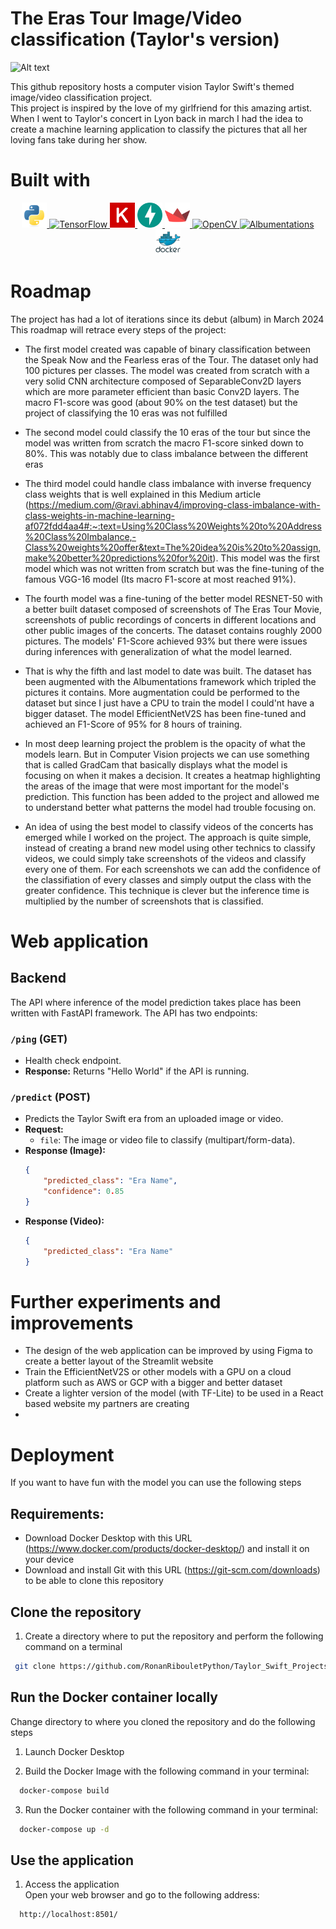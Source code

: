 
# The Eras Tour Image/Video classification (Taylor's version)

![Alt text](https://i.pinimg.com/736x/5d/07/d1/5d07d10b59ff9f4616fc87b86ee0b3d9.jpg)

This github repository hosts a computer vision Taylor Swift's themed image/video classification project.\
This project is inspired by the love of my girlfriend for this amazing artist.\
When I went to Taylor's concert in Lyon back in march I had the idea to create a machine learning application to classify the pictures that all her loving fans take during her show.  

# Built with

<p align="center">
  <a href="https://www.python.org/" target="_blank" rel="noreferrer">
    <img src="https://raw.githubusercontent.com/devicons/devicon/master/icons/python/python-original.svg" alt="Python" width="40" height="40"/> 
  </a>   
  <a href="https://www.tensorflow.org/" target="_blank" rel="noreferrer">
    <img src="https://www.vectorlogo.zone/logos/tensorflow/tensorflow-icon.svg" alt="TensorFlow" width="40" height="40"/> 
  </a>   
  <a href="https://keras.io/" target="_blank" rel="noreferrer">
    <img src="https://raw.githubusercontent.com/devicons/devicon/master/icons/keras/keras-original.svg" alt="Keras" width="40" height="40"/> 
  </a>   
  <a href="https://fastapi.tiangolo.com/" target="_blank" rel="noreferrer">
    <img src="https://raw.githubusercontent.com/devicons/devicon/master/icons/fastapi/fastapi-original.svg" alt="FastAPI" width="40" height="40"/> 
  </a>   
  <a href="https://streamlit.io/" target="_blank" rel="noreferrer">
    <img src="https://raw.githubusercontent.com/devicons/devicon/master/icons/streamlit/streamlit-original.svg" alt="Streamlit" width="40" height="40"/> 
  </a>   
  <a href="https://opencv.org/" target="_blank" rel="noreferrer">
    <img src="https://www.vectorlogo.zone/logos/opencv/opencv-icon.svg" alt="OpenCV" width="40" height="40"/> 
  </a>   
  <a href="https://albumentations.ai/" target="_blank" rel="noreferrer">
    <img src="https://albumentations.ai/docs/logo.svg" alt="Albumentations" width="40" height="40"/> 
  </a>   
  <a href="https://www.docker.com/" target="_blank" rel="noreferrer">
    <img src="https://raw.githubusercontent.com/devicons/devicon/master/icons/docker/docker-original-wordmark.svg" alt="Docker" width="40" height="40"/> 
  </a> 
</p>

# Roadmap

The project has had a lot of iterations since its debut (album) in March 2024\
This roadmap will retrace every steps of the project:

- The first model created was capable of binary classification between the Speak Now and the Fearless eras of the Tour. The dataset only had 100 pictures per classes. The model was created from scratch with a very solid CNN architecture composed of SeparableConv2D layers which are more parameter efficient than basic Conv2D layers. The macro F1-score was good (about 90% on the test dataset) but the project of classifying the 10 eras was not fulfilled

- The second model could classify the 10 eras of the tour but since the model was written from scratch the macro F1-score sinked down to 80%. This was notably  due to class imbalance between the different eras

- The third model could handle class imbalance with inverse frequency class weights that is well explained in this Medium article (https://medium.com/@ravi.abhinav4/improving-class-imbalance-with-class-weights-in-machine-learning-af072fdd4aa4#:~:text=Using%20Class%20Weights%20to%20Address%20Class%20Imbalance,-Class%20weights%20offer&text=The%20idea%20is%20to%20assign,make%20better%20predictions%20for%20it). This model was the first model which was not written from scratch but was the fine-tuning of the famous VGG-16 model (Its macro F1-score at most reached 91%).

-  The fourth model was a fine-tuning of the better model RESNET-50 with a better built dataset composed of screenshots of The Eras Tour Movie, screenshots of public recordings of concerts in different locations and other public images of the concerts. The dataset contains roughly 2000 pictures. The models' F1-Score achieved 93% but there were issues during inferences with generalization of what the model learned.

- That is why the fifth and last model to date was built. The dataset has been augmented with the Albumentations framework which tripled the pictures it contains. More augmentation could be performed to the dataset but since I just have a CPU to train the model I could'nt have a bigger dataset. The model EfficientNetV2S has been fine-tuned and achieved an F1-Score of 95% for 8 hours of training.
- In most deep learning project the problem is the opacity of what the models learn. But in Computer Vision projects we can use something that is called GradCam that basically displays what the model is focusing on when it makes a decision. It creates a heatmap highlighting the areas of the image that were most important for the model's prediction. This function has been added to the project and allowed me to understand better what patterns the model had trouble focusing on.

- An idea of using the best model to classify videos of the concerts has emerged while I worked on the project. The approach is quite simple, instead of creating a brand new model using other technics to classify videos, we could simply take screenshots of the videos and classify every one of them. For each screenshots we can add the confidence of the classifiation of every classes and simply output the class with the greater confidence. This technique is clever but the inference time is multiplied by the number of screenshots that is classified.

# Web application

## Backend

The API where inference of the model prediction takes place has been written with FastAPI framework. The API has two endpoints:

### `/ping` (GET)

- Health check endpoint.
- **Response:** Returns "Hello World" if the API is running.

### `/predict` (POST)

- Predicts the Taylor Swift era from an uploaded image or video.
- **Request:**
    - `file`: The image or video file to classify (multipart/form-data).
- **Response (Image):**
    ```json
    {
        "predicted_class": "Era Name",
        "confidence": 0.85 
    }
    ```
- **Response (Video):**
    ```json
    {
        "predicted_class": "Era Name"
    }
    ```

# Further experiments and improvements
- The design of the web application can be improved by using Figma to create a better layout of the Streamlit website
- Train the EfficientNetV2S or other models with a GPU on a cloud platform such as AWS or GCP with a bigger and better dataset
- Create a lighter version of the model (with TF-Lite) to be used in a React based website my partners are creating
- 



# Deployment

If you want to have fun with the model you can use the following steps

## Requirements:
- Download Docker Desktop with this URL (https://www.docker.com/products/docker-desktop/) and install it on your device
- Download and install Git with this URL (https://git-scm.com/downloads) to be able to clone this repository

## Clone the repository

 1. Create a directory where to put the repository and perform the following command on a terminal

 ```bash
  git clone https://github.com/RonanRibouletPython/Taylor_Swift_Projects.git
```

## Run the Docker container locally 

Change directory to where you cloned the repository and do the following steps

1. Launch Docker Desktop

2. Build the Docker Image with the following command in your terminal:

```bash
  docker-compose build
```
3. Run the Docker container with the following command in your terminal:

```bash
  docker-compose up -d
```
## Use the application

1. Access the application
\
Open your web browser and go to the following address:

```bash
  http://localhost:8501/
```



